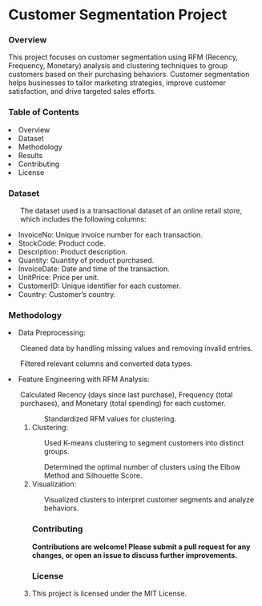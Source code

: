 # Customer Segmentation Project
<h3> Overview </h3>
<p>This project focuses on customer segmentation using RFM (Recency, Frequency, Monetary) analysis and clustering techniques to group customers based on their purchasing behaviors. Customer segmentation helps businesses to tailor marketing strategies, improve customer satisfaction, and drive targeted sales efforts.</p>

<h3>Table of Contents </h3>
<li>Overview </li>

<li>Dataset </li>
<li>Methodology </li>

<li>Results </li>
<li>Contributing</li>
<li>License </li>

<h3>Dataset </h3>

<ol>The dataset used is a transactional dataset of an online retail store, which includes the following columns: </ol>

<li>InvoiceNo: Unique invoice number for each transaction. </li>
<li>StockCode: Product code. </li>
<li>Description: Product description. </li>
<li>Quantity: Quantity of product purchased. </li>
<li>InvoiceDate: Date and time of the transaction. </li>
<li>UnitPrice: Price per unit.</li>
<li>CustomerID: Unique identifier for each customer. </li>
<li>Country: Customer’s country. </li>


<h3>Methodology</h3>
<li>Data Preprocessing: </li>

<ol>Cleaned data by handling missing values and removing invalid entries. </ol>
<ol>Filtered relevant columns and converted data types.</ol>
<li>Feature Engineering with RFM Analysis:</li>

<ol>Calculated Recency (days since last purchase), Frequency (total purchases), and Monetary (total spending) for each customer.<ol>
<ol>Standardized RFM values for clustering.</ol>
<li>Clustering: </li>

<ol>Used K-means clustering to segment customers into distinct groups.</ol>
<ol>Determined the optimal number of clusters using the Elbow Method and Silhouette Score.</ol>
<li>Visualization:</li>

<ol>Visualized clusters to interpret customer segments and analyze behaviors.</ol>



<h3>Contributing</h3>
<b>Contributions are welcome! Please submit a pull request for any changes, or open an issue to discuss further improvements.</b>

<h3>License</h3>
<li>This project is licensed under the MIT License.</li>

